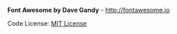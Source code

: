**Font Awesome by Dave Gandy** - http://fontawesome.io

Code License: [MIT License](http://opensource.org/licenses/mit-license.html)